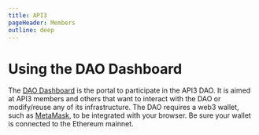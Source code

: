 ```yaml
---
title: API3
pageHeader: Members
outline: deep
---
```


<PageHeader/>

# Using the DAO Dashboard

The [DAO Dashboard](https://dao.api3.org/) is the portal to participate in the
API3 DAO. It is aimed at API3 members and others that want to interact with the
DAO or modify/reuse any of its infrastructure. The DAO requires a web3 wallet,
such as [MetaMask](https://metamask.io/download/), to be integrated with your
browser. Be sure your wallet is connected to the Ethereum mainnet.
